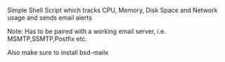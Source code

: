 Simple Shell Script which tracks CPU, Memory, Disk Space and Network usage and sends email alerts

Note: Has to be paired with a working email server, i.e. MSMTP,SSMTP,Postfix etc.

Also make sure to install bsd-mailx
